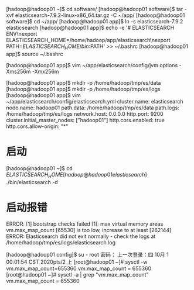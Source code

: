 [hadoop@hadoop01 ~]$ cd software/
[hadoop@hadoop01 software]$ tar -xvf elasticsearch-7.9.2-linux-x86_64.tar.gz -C ~/app/
[hadoop@hadoop01 software]$ cd ~/app/
[hadoop@hadoop01 app]$ ln -s elasticsearch-7.9.2 elasticsearch
[hadoop@hadoop01 app]$ echo -e '# ELASTICSEARCH ENV\nexport ELASTICSEARCH_HOME=/home/hadoop/app/elasticsearch\nexport PATH=$ELASTICSEARCH_HOME/bin:$PATH' >> ~/.bashrc
[hadoop@hadoop01 app]$ source ~/.bashrc 

[hadoop@hadoop01 app]$ vim ~/app/elasticsearch/config/jvm.options
-Xms256m
-Xmx256m

[hadoop@hadoop01 app]$ mkdir -p /home/hadoop/tmp/es/data
[hadoop@hadoop01 app]$ mkdir -p /home/hadoop/tmp/es/logs
[hadoop@hadoop01 app]$ vim ~/app/elasticsearch/config/elasticsearch.yml
cluster.name: elasticsearch
node.name: hadoop01
path.data: /home/hadoop/tmp/es/data
path.logs: /home/hadoop/tmp/es/logs
network.host: 0.0.0.0
http.port: 9200
cluster.initial_master_nodes: ["hadoop01"]
http.cors.enabled: true
http.cors.allow-origin: "*"

# 启动
[hadoop@hadoop01 ~]$ cd $ELASTICSEARCH_HOME
[hadoop@hadoop01 elasticsearch]$ ./bin/elasticsearch -d

# 启动报错
ERROR: [1] bootstrap checks failed
[1]: max virtual memory areas vm.max_map_count [65530] is too low, increase to at least [262144]
ERROR: Elasticsearch did not exit normally - check the logs at /home/hadoop/tmp/es/logs/elasticsearch.log 


[hadoop@hadoop01 config]$ su - root
密码：
上一次登录：四 10月  1 00:01:54 CST 2020pts/2 上
[root@hadoop01 ~]# sysctl -w vm.max_map_count=655360
vm.max_map_count = 655360
[root@hadoop01 ~]# sysctl -a | grep "vm.max_map_count"
vm.max_map_count = 655360

